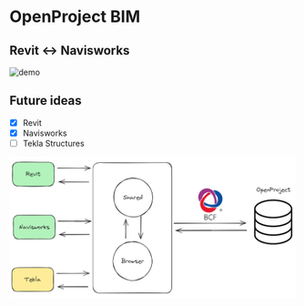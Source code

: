 # OpenProject BIM

## Revit <-> Navisworks

![demo](images/demo.gif)

## Future ideas

- [x] Revit
- [x] Navisworks
- [ ] Tekla Structures

![roadmap](images/roadmap2.png)